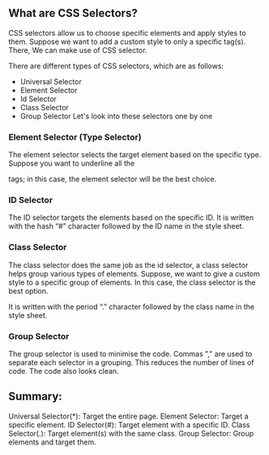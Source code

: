 ## What are CSS Selectors?
CSS selectors allow us to choose specific elements and apply styles to them. Suppose we want to add a custom style to only a specific tag(s). There, We can make use of CSS selector. 

There are different types of CSS selectors, which are as follows:

- Universal Selector
- Element Selector
- Id Selector
- Class Selector
- Group Selector
Let's look into these selectors one by one

### Element Selector (Type Selector)
The element selector selects the target element based on the specific type. Suppose you want to underline all the <p> tags; in this case, the element selector will be the best choice.

### ID Selector
The ID selector targets the elements based on the specific ID. It is written with the hash “#” character followed by the ID name in the style sheet.

### Class Selector
The class selector does the same job as the id selector, a class selector helps group various types of elements. Suppose, we want to give a custom style to a specific group of elements. In this case, the class selector is the best option.

It is written with the period “.” character followed by the class name in the style sheet.

### Group Selector
The group selector is used to minimise the code. Commas "," are used to separate each selector in a grouping. This reduces the number of lines of code. The code also looks clean.

## Summary:
Universal Selector(*): Target the entire page.
Element Selector: Target a specific element.
ID Selector(#): Target element with a specific ID.
Class Selector(.): Target element(s) with the same class.
Group Selector: Group elements and target them.